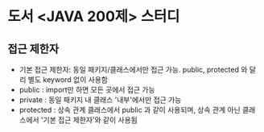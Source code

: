 # 도서 <JAVA 200제> 스터디

## 접근 제한자
- 기본 접근 제한자: 동일 패키지/클래스에서만 접근 가능. public, protected 와 달리 별도 keyword 없이 사용함
- public : import만 하면 모든 곳에서 접근 가능
- private : 동일 패키지 내 클래스 '내부'에서만 접근 가능
- protected : 상속 관계 클래스에서 public 과 같이 사용되며, 상속 관계 아닌 클래스에서 '기본 접근 제한자'와 같이 사용됨






